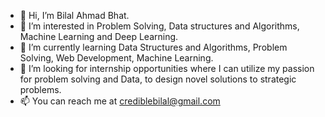 - 👋 Hi, I’m Bilal Ahmad Bhat.
- 👀 I’m interested in Problem Solving, Data structures and Algorithms, Machine Learning and Deep Learning.
- 🌱 I’m currently learning Data Structures and Algorithms, Problem Solving, Web Development, Machine Learning.
- 💞️ I’m looking for internship opportunities where I can utilize my passion for problem solving and Data, to design novel solutions to strategic problems.
- 📫 You can reach me at crediblebilal@gmail.com

<!---
crediblebilal/crediblebilal is a ✨ special ✨ repository because its `README.md` (this file) appears on your GitHub profile.
You can click the Preview link to take a look at your changes.
--->
